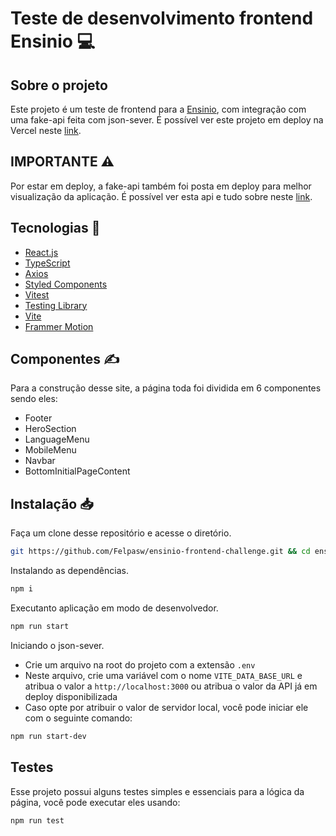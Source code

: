 # Teste de desenvolvimento frontend Ensinio 💻

## Sobre o projeto 
Este projeto é um teste de frontend para a <a href="https://ensinio.com">Ensinio</a>, com integração com uma fake-api feita com json-sever. É possível ver este projeto em deploy na Vercel neste <a href="https://ensinio-frontend-challenge.vercel.app">link</a>.

## IMPORTANTE ⚠️
Por estar em deploy, a fake-api também foi posta em deploy para melhor visualização da aplicação.
É possível ver esta api e tudo sobre neste <a href="https://json-server-ensionio.vercel.app">link</a>.

## Tecnologias 🚀

- <a href= "https://react.dev">React.js</a>
- <a href= "https://react.dev">TypeScript</a>
- <a href="https://axios-http.com/ptbr/docs/intro">Axios</a>
- <a href="https://axios-http.com/ptbr/docs/intro">Styled Components</a>
- <a href="https://vitest.dev">Vitest</a>
- <a href="https://testing-library.com">Testing Library</a>
- <a href="https://vitejs.dev">Vite</a>
- <a href="https://www.framer.com/motion/">Frammer Motion</a>

## Componentes ✍️ 
Para a construção desse site, a página toda foi dividida em 6 componentes sendo eles:
 - Footer
 - HeroSection
 - LanguageMenu
 - MobileMenu
 - Navbar  
 - BottomInitialPageContent
## Instalação 📥

Faça um clone desse repositório e acesse o diretório.
```bash
git https://github.com/Felpasw/ensinio-frontend-challenge.git && cd ensinio-frontend-challenge
```
Instalando as dependências.
```bash
npm i 
```
Executanto aplicação em modo de desenvolvedor.
```bash
npm run start  
```
Iniciando o json-sever.
- Crie um arquivo na root do projeto com a extensão `.env` 
- Neste arquivo, crie uma variável com o nome `VITE_DATA_BASE_URL` e atribua o valor a `http://localhost:3000` ou atribua o valor da API já em deploy disponibilizada 
- Caso opte por atribuir o valor de servidor local, você pode iniciar ele com o seguinte comando:
```bash
npm run start-dev
```
## Testes 
Esse projeto possui alguns testes simples e essenciais para a lógica da página, você pode executar eles usando:
```bash
npm run test
```


